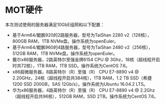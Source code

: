 # MOT硬件<a name="ZH-CN_TOPIC_0280525171"></a>

本次测试使用的服务器满足10GbE组网和以下配置：

-   基于Arm64/鲲鹏920的2路服务器，型号为TaiShan 2280 v2（128核），800GB RAM，1TB NVMe盘。操作系统为openEuler。
-   基于Arm64/鲲鹏960的4路服务器，型号为TaiShan 2480 v2（256核），512GB RAM，1TB NVMe盘。操作系统为openEuler。
-   戴尔x86服务器，2路英特尔至强金牌6154 CPU @ 3Ghz，18核（超线程开启时共72核），1TB RAM，1TB SSD。操作系统为CentOS 7.6。
-   x86超微服务器，8路英特尔（R）至强（R） CPU E7-8890 v4 @ 2.20GHz，24核（超线程开启共384核），1TB RAM，1.2 TB SSD（希捷1200 SSD 200GB，SAS 12Gb/s）。操作系统为Ubuntu 16.04.2 LTS。
-   华为x86服务器，4路英特尔（R）至强（R） CPU E7-8890 v4 @ 2.2Ghz（超线程开启共96核），512GB RAM，SSD 2TB。操作系统为CentOS 7.6。

